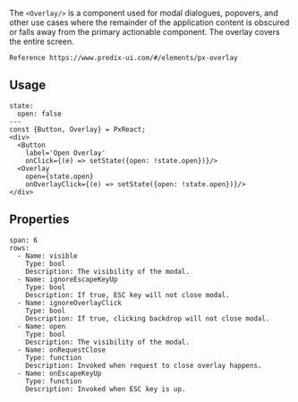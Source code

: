 The `<Overlay/>` is a component used for modal dialogues, popovers, and other use cases where the remainder of the application content is obscured or falls away from the primary actionable component. The overlay covers the entire screen.

```hint
Reference https://www.predix-ui.com/#/elements/px-overlay
```

## Usage

```react
state:
  open: false
---
const {Button, Overlay} = PxReact;
<div>
  <Button
    label='Open Overlay'
    onClick={(e) => setState({open: !state.open})}/>
  <Overlay
    open={state.open}
    onOverlayClick={(e) => setState({open: !state.open})}/>
</div>
```


## Properties

```table
span: 6
rows:
  - Name: visible
    Type: bool
    Description: The visibility of the modal.
  - Name: ignoreEscapeKeyUp
    Type: bool
    Description: If true, ESC key will not close modal.
  - Name: ignoreOverlayClick
    Type: bool
    Description: If true, clicking backdrop will not close modal.
  - Name: open
    Type: bool
    Description: The visibility of the modal.
  - Name: onRequestClose
    Type: function
    Description: Invoked when request to close overlay happens.
  - Name: onEscapeKeyUp
    Type: function
    Description: Invoked when ESC key is up.

```
